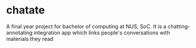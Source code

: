 # chatate
A final year project for bachelor of computing at NUS, SoC. It is a chatting-annotating integration app which links people's conversations with materials they read
